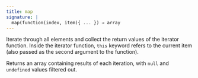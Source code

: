 ```yaml
---
title: map
signature: |
  map(function(index, item){ ... }) ⇒ array
---
```


Iterate through all elements and collect the return values of the iterator
function. Inside the iterator function, `this` keyword refers to the current
item (also passed as the second argument to the function).

Returns an array containing results of each iteration, with `null` and
`undefined` values filtered out.
